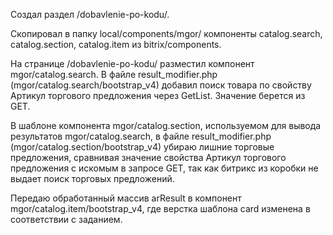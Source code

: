 Создал раздел /dobavlenie-po-kodu/.

Скопировал в папку local/components/mgor/ компоненты catalog.search, catalog.section, catalog.item из bitrix/components.

На странице /dobavlenie-po-kodu/ разместил компонент mgor/catalog.search. В файле result_modifier.php (mgor/catalog.search/bootstrap_v4) добавил поиск товара по свойству Артикул торгового предложения через GetList. Значение берется из GET.

В шаблоне компонента mgor/catalog.seсtion, используемом для вывода результатов mgor/catalog.search, в файле result_modifier.php (mgor/catalog.seсtion/bootstrap_v4) убираю лишние торговые предложения, сравнивая значение свойства Артикул торгового предложения с искомым в запросе GET, так как битрикс из коробки не выдает поиск торговых предложений.

Передаю обработанный массив arResult в компонент mgor/catalog.item/bootstrap_v4, где верстка шаблона card изменена в соответствии с заданием.

